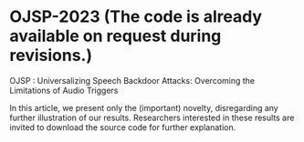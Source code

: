 # OJSP-2023 (The code is already available on request during revisions.)
OJSP : Universalizing Speech Backdoor Attacks: Overcoming the Limitations of Audio Triggers

In this article, we present only the (important) novelty, disregarding any further illustration of our results. Researchers interested in these results are invited to download the source code for further explanation. 
